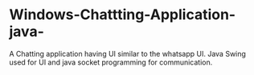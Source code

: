 # Windows-Chattting-Application-java-
A Chatting application having UI similar to the whatsapp UI. Java Swing used for UI and java socket programming for communication.

